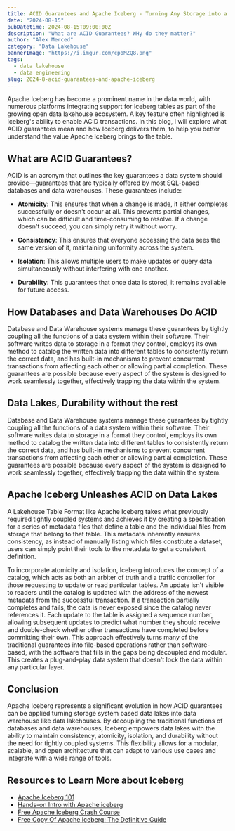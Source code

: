 ```yaml
---
title: ACID Guarantees and Apache Iceberg - Turning Any Storage into a Data Warehouse
date: "2024-08-15"
pubDatetime: 2024-08-15T09:00:00Z
description: "What are ACID Guarantees? WHy do they matter?"
author: "Alex Merced"
category: "Data Lakehouse"
bannerImage: "https://i.imgur.com/cpoMZQ8.png"
tags:
  - data lakehouse
  - data engineering
slug: 2024-8-acid-guarantees-and-apache-iceberg
---
```


Apache Iceberg has become a prominent name in the data world, with numerous platforms integrating support for Iceberg tables as part of the growing open data lakehouse ecosystem. A key feature often highlighted is Iceberg's ability to enable ACID transactions. In this blog, I will explore what ACID guarantees mean and how Iceberg delivers them, to help you better understand the value Apache Iceberg brings to the table.

## What are ACID Guarantees?

ACID is an acronym that outlines the key guarantees a data system should provide—guarantees that are typically offered by most SQL-based databases and data warehouses. These guarantees include:

- **Atomicity**: This ensures that when a change is made, it either completes successfully or doesn't occur at all. This prevents partial changes, which can be difficult and time-consuming to resolve. If a change doesn't succeed, you can simply retry it without worry.
  
- **Consistency**: This ensures that everyone accessing the data sees the same version of it, maintaining uniformity across the system.
  
- **Isolation**: This allows multiple users to make updates or query data simultaneously without interfering with one another.
  
- **Durability**: This guarantees that once data is stored, it remains available for future access.

## How Databases and Data Warehouses Do ACID

Database and Data Warehouse systems manage these guarantees by tightly coupling all the functions of a data system within their software. Their software writes data to storage in a format they control, employs its own method to catalog the written data into different tables to consistently return the correct data, and has built-in mechanisms to prevent concurrent transactions from affecting each other or allowing partial completion. These guarantees are possible because every aspect of the system is designed to work seamlessly together, effectively trapping the data within the system.

## Data Lakes, Durability without the rest

Database and Data Warehouse systems manage these guarantees by tightly coupling all the functions of a data system within their software. Their software writes data to storage in a format they control, employs its own method to catalog the written data into different tables to consistently return the correct data, and has built-in mechanisms to prevent concurrent transactions from affecting each other or allowing partial completion. These guarantees are possible because every aspect of the system is designed to work seamlessly together, effectively trapping the data within the system.

## Apache Iceberg Unleashes ACID on Data Lakes

A Lakehouse Table Format like Apache Iceberg takes what previously required tightly coupled systems and achieves it by creating a specification for a series of metadata files that define a table and the individual files from storage that belong to that table. This metadata inherently ensures consistency, as instead of manually listing which files constitute a dataset, users can simply point their tools to the metadata to get a consistent definition.

To incorporate atomicity and isolation, Iceberg introduces the concept of a catalog, which acts as both an arbiter of truth and a traffic controller for those requesting to update or read particular tables. An update isn't visible to readers until the catalog is updated with the address of the newest metadata from the successful transaction. If a transaction partially completes and fails, the data is never exposed since the catalog never references it. Each update to the table is assigned a sequence number, allowing subsequent updates to predict what number they should receive and double-check whether other transactions have completed before committing their own. This approach effectively turns many of the traditional guarantees into file-based operations rather than software-based, with the software that fills in the gaps being decoupled and modular. This creates a plug-and-play data system that doesn't lock the data within any particular layer.


## Conclusion

Apache Iceberg represents a significant evolution in how ACID guarantees can be applied turning storage system based data lakes into data warehouse like data lakehouses. By decoupling the traditional functions of databases and data warehouses, Iceberg empowers data lakes with the ability to maintain consistency, atomicity, isolation, and durability without the need for tightly coupled systems. This flexibility allows for a modular, scalable, and open architecture that can adapt to various use cases and integrate with a wide range of tools.

## Resources to Learn More about Iceberg

- [Apache Iceberg 101](https://www.dremio.com/lakehouse-deep-dives/apache-iceberg-101/?utm_source=alexmerced&utm_medium=external_blog&utm_campaign=iceberg-acid)
- [Hands-on Intro with Apache iceberg](https://www.dremio.com/blog/intro-to-dremio-nessie-and-apache-iceberg-on-your-laptop/?utm_source=alexmerced&utm_medium=external_blog&utm_campaign=iceberg-acid)
- [Free Apache Iceberg Crash Course](https://hello.dremio.com/webcast-an-apache-iceberg-lakehouse-crash-course-reg.html?utm_source=alexmerced&utm_medium=external_blog&utm_campaign=iceberg-acid)
- [Free Copy Of Apache Iceberg: The Definitive Guide](https://hello.dremio.com/wp-apache-iceberg-the-definitive-guide-reg.html?utm_source=alexmerced&utm_medium=external_blog&utm_campaign=iceberg-acid)
